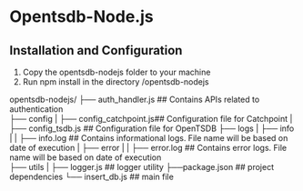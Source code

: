 # Opentsdb-Node.js

## Installation and Configuration
1. Copy the opentsdb-nodejs folder to your machine
2. Run npm install in the directory /opentsdb-nodejs

opentsdb-nodejs/
├── auth_handler.js       ## Contains APIs related to authentication       
├── config
| ├── config_catchpoint.js## Configuration file for Catchpoint 
| ├── config_tsdb.js      ## Configuration file for OpenTSDB
├── logs
| ├── info
| |  ├── info.log         ## Contains informational logs. File name will be based on date of execution
| ├── error
| |  ├── error.log        ## Contains error logs. File name will be based on date of execution          
├── utils
| ├── logger.js           ## logger utility
├──package.json           ## project dependencies
└── insert_db.js          ## main file
